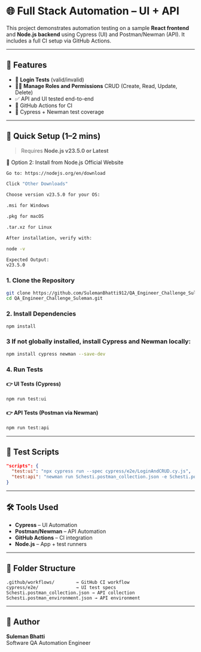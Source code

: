 # 🌐 Full Stack Automation – UI + API

This project demonstrates automation testing on a sample **React frontend** and **Node.js backend** using Cypress (UI) and Postman/Newman (API). It includes a full CI setup via GitHub Actions.

---

## 📁 Features

- 🔐 **Login Tests** (valid/invalid)
- 🧑‍💼 **Manage Roles and Permissions** CRUD (Create, Read, Update, Delete)
- ✅ API and UI tested end-to-end
- 🔄 GitHub Actions for CI
- 🧪 Cypress + Newman test coverage

---

## 🚀 Quick Setup (1–2 mins)

> Requires **Node.js v23.5.0 or Latest**

🔹 Option 2: Install from Node.js Official Website

``` bash
Go to: https://nodejs.org/en/download

Click "Other Downloads"

Choose version v23.5.0 for your OS:

.msi for Windows

.pkg for macOS

.tar.xz for Linux

After installation, verify with:

node -v

Expected Output:
v23.5.0
```

### 1. Clone the Repository

```bash
git clone https://github.com/SulemanBhatti912/QA_Engineer_Challenge_Suleman.git
cd QA_Engineer_Challenge_Suleman.git
```

### 2. Install Dependencies

```bash
npm install
```

### 3 If not globally installed, install Cypress and Newman locally:

```bash
npm install cypress newman --save-dev
```

### 4. Run Tests

#### 👉 UI Tests (Cypress)

```bash
npm run test:ui
```

#### 👉 API Tests (Postman via Newman)

```bash
npm run test:api
```

---

## 🧪 Test Scripts

```json
"scripts": {
  "test:ui": "npx cypress run --spec cypress/e2e/LoginAndCRUD.cy.js",
  "test:api": "newman run Schesti.postman_collection.json -e Schesti.postman_environment.json -r cli,html --reporter-html-export reports/api-report.html"
}
```

---

## 🛠 Tools Used

- **Cypress** – UI Automation
- **Postman/Newman** – API Automation
- **GitHub Actions** – CI integration
- **Node.js** – App + test runners

---

## 📂 Folder Structure

```
.github/workflows/        → GitHub CI workflow
cypress/e2e/              → UI test specs
Schesti.postman_collection.json → API collection
Schesti.postman_environment.json → API environment
```

---

## 📄 Author

**Suleman Bhatti**  
Software QA Automation Engineer

